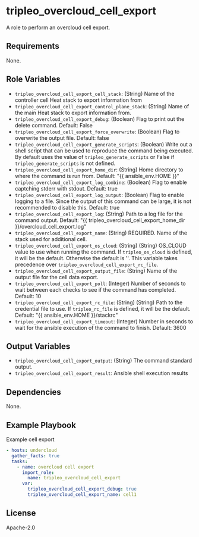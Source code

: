 tripleo_overcloud_cell_export
=========

A role to perform an overcloud cell export.

Requirements
------------

None.

Role Variables
--------------

* `tripleo_overcloud_cell_export_cell_stack`: (String) Name of the controller cell Heat stack to export information from
* `tripleo_overcloud_cell_export_control_plane_stack`: (String) Name of the main Heat stack to export information from.
* `tripleo_overcloud_cell_export_debug`: (Boolean) Flag to print out the delete command. Default: False
* `tripleo_overcloud_cell_export_force_overwrite`: (Boolean) Flag to overwrite the output file. Default: false
* `tripleo_overcloud_cell_export_generate_scripts`: (Boolean) Write out a shell script that can be used to reproduce the command being executed. By default uses the value of `tripleo_generate_scripts` or False if `tripleo_generate_scripts` is not defined.
* `tripleo_overcloud_cell_export_home_dir`: (String) Home directory to where the command is run from. Default: "{{ ansible_env.HOME }}"
* `tripleo_overcloud_cell_export_log_combine`: (Boolean) Flag to enable captching stderr with stdout. Default: true
* `tripleo_overcloud_cell_export_log_output`: (Boolean) Flag to enable logging to a file. Since the output of this command can be large, it is not recommended to disable this. Default: true
* `tripleo_overcloud_cell_export_log`: (String) Path to a log file for the command output. Default: "{{ tripleo_overcloud_cell_export_home_dir }}/overcloud_cell_export.log"
* `tripleo_overcloud_cell_export_name`: (String) REQUIRED. Name of the stack used for additional cell.
* `tripleo_overcloud_cell_export_os_cloud`: (String) (String) OS_CLOUD value to use when running the command. If `tripleo_os_cloud` is defined, it will be the default. Otherwise the default is ''. This variable takes precedence over `tripleo_overcloud_cell_export_rc_file`.
* `tripleo_overcloud_cell_export_output_file`: (String) Name of the output file for the cell data export.
* `tripleo_overcloud_cell_export_poll`: (Integer) Number of seconds to wait between each checks to see if the command has completed. Default: 10
* `tripleo_overcloud_cell_export_rc_file`: (String) (String) Path to the credential file to use. If `tripleo_rc_file` is defined, it will be the default. Default: "{{ ansible_env.HOME }}/stackrc"
* `tripleo_overcloud_cell_export_timeout`: (Integer) Number in seconds to wait for the ansible execution of the command to finish. Default: 3600

Output Variables
----------------

* `tripleo_overcloud_cell_export_output`: (String) The command standard output.
* `tripleo_overcloud_cell_export_result`: Ansible shell execution results

Dependencies
------------

None.

Example Playbook
----------------

Example cell export

```yaml
- hosts: undercloud
  gather_facts: true
  tasks:
    - name: overcloud cell export
      import_role:
        name: tripleo_overcloud_cell_export
      var:
        tripleo_overcloud_cell_export_debug: true
        tripleo_overcloud_cell_export_name: cell1
```

License
-------

Apache-2.0
